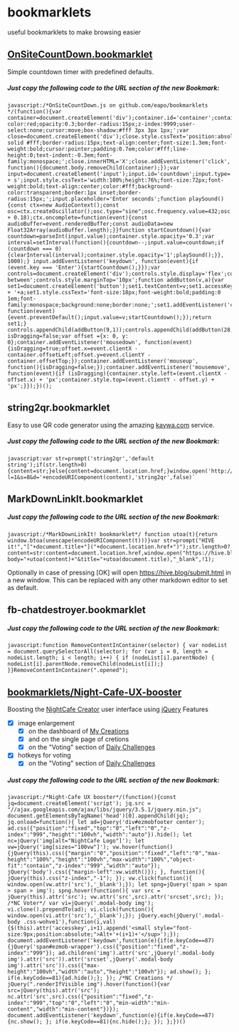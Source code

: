 # bookmarklets
useful bookmarklets to make browsing easier

## [OnSiteCountDown.bookmarklet](https://github.com/eapo/bookmarklets/blob/master/OnSiteCountDown.js)
Simple countdown timer with predefined defaults. 

##### Just copy the following code to the *URL* section of the new Bookmark:
```
javascript:/*OnSiteCountDown.js on github.com/eapo/bookmarklets */(function(){var container=document.createElement('div');container.id='container';container.style.cssText='position:fixed;bottom:10vw;left:10vh;width:200px;height:200px;background-color:red;opacity:0.3;border-radius:15px;z-index:9999;user-select:none;cursor:move;box-shadow:#fff 3px 3px 1px;';var close=document.createElement('div');close.style.cssText='position:absolute;top:0;right:0;width:1em;height:1em;border:2px solid #fff;border-radius:15px;text-align:center;font-size:1.3em;font-weight:bold;cursor:pointer;padding:0.7em;color:#fff;line-height:0;text-indent:-0.3em;font-family:monospace;';close.innerHTML='X';close.addEventListener('click', function(){document.body.removeChild(container);});var input=document.createElement('input');input.id='countdown';input.type='number';input.accessKey='s';input.title='Alt + s';input.style.cssText='width:100%;height:76%;font-size:72px;font-weight:bold;text-align:center;color:#fff;background-color:transparent;border:1px inset;border-radius:15px;';input.placeholder='Enter seconds';function playSound(){const ctx=new AudioContext();const osc=ctx.createOscillator();osc.type="sine";osc.frequency.value=432;osc.connect(ctx.destination);osc.start();osc.stop(ctx.currentTime + 0.18);ctx.oncomplete=function(event){const audioBuffer=event.renderedBuffer;const audioData=new Float32Array(audioBuffer.length);}}function startCountdown(){var countdown=parseInt(input.value);container.style.opacity='0.3';var interval=setInterval(function(){countdown--;input.value=countdown;if (countdown === 0){clearInterval(interval);container.style.opacity='1';playSound();}}, 1000);} input.addEventListener('keydown', function(event){if (event.key === 'Enter'){startCountdown();}});var controls=document.createElement('div');controls.style.display='flex';controls.style.justifyContent='space-between';controls.style.marginTop='10px';function addButton(v,a){var set1=document.createElement('button');set1.textContent=v;set1.accessKey=a;set1.title='Alt + '+a;set1.style.cssText='font-size:18px;font-weight:bold;padding:0 1em;font-family:monospace;background:none;border:none;';set1.addEventListener('click', function(event){event.preventDefault();input.value=v;startCountdown();});return set1;} controls.appendChild(addButton(9,1));controls.appendChild(addButton(28,2));controls.appendChild(addButton(57,3));container.appendChild(close);container.appendChild(input);container.appendChild(controls);document.body.appendChild(container);var isDragging=false;var offset ={x: 0, y: 0};container.addEventListener('mousedown', function(event){isDragging=true;offset.x=event.clientX - container.offsetLeft;offset.y=event.clientY - container.offsetTop;});container.addEventListener('mouseup', function(){isDragging=false;});container.addEventListener('mousemove', function(event){if (isDragging){container.style.left=(event.clientX - offset.x) + 'px';container.style.top=(event.clientY - offset.y) + 'px';}});})();
```

## string2qr.bookmarklet
Easy to use QR code generator using the amazing [kaywa.com](http://qrfree.kaywa.com) service.

##### Just copy the following code to the *URL* section of the new Bookmark:

```
javascript:var str=prompt('string2qr','default string');if(str.length>0){content=str;}else{content=document.location.href;}window.open('http://qrfree.kaywa.com/?l=1&s=8&d='+encodeURIComponent(content),'string2qr',false)`
```

## MarkDownLinkIt.bookmarklet

##### Just copy the following code to the *URL* section of the new Bookmark:

```
javascript:/*MarkDownLinkIt! bookmarklet*/ function utoa(t){return window.btoa(unescape(encodeURIComponent(t)))}var str=prompt("HIVE it!","["+document.title+"]("+document.location.href+")");str.length>0?content=str:content=document.location.href,window.open("https://hive.blog/submit.html?body="+utoa(content)+"&title="+utoa(document.title),"_blank",!1);
```

Optionally in case of pressing [OK] will open https://hive.blog/submit.html in a new window. This can be replaced with any other markdown editor to set as default.

## fb-chatdestroyer.bookmarklet

##### Just copy the following code to the *URL* section of the new Bookmark:

```
javascript:function RemoveContentInContainer(selector) { var nodeList = document.querySelectorAll(selector); for (var i = 0, length = nodeList.length; i < length; i++) { if (nodeList[i].parentNode) { nodeList[i].parentNode.removeChild(nodeList[i]);} }}RemoveContentInContainer(".opened");
```

## [bookmarklets/Night-Cafe-UX-booster](https://github.com/eapo/bookmarklets/blob/master/Night-Cafe-UX-booster)
Boosting the [NightCafe Creator](https://creator.nightcafe.studio/) user interface using [jQuery](https://jquery.com/)
Features
- [x] image enlargement
  - [x] on the dashboard of [My Creations](https://creator.nightcafe.studio/my-creations)
  - [x] and on the single page of cretions
  - [x] on the "Voting" section of [Daily Challenges](https://creator.nightcafe.studio/challenges)
- [x] hotkeys for voting
  - [x] on the "Voting" section of [Daily Challenges](https://creator.nightcafe.studio/challenges)

##### Just copy the following code to the *URL* section of the new Bookmark:

```
javascript:/*Night-Cafe UX booster*/(function(){const jq=document.createElement('script'); jq.src = "//ajax.googleapis.com/ajax/libs/jquery/3.5.1/jquery.min.js"; document.getElementsByTagName('head')[0].appendChild(jq); jq.onload=function(){ let ad=jQuery('div#ezmobfooter center'); ad.css({"position":"fixed","top":"0","left":"0","z-index":"999","height":"100vh","width":"auto"}).hide(); let nc=jQuery('img[alt="NightCafe Logo"]'); let vw=jQuery('img[sizes="100vw"]'); vw.hover(function(){jQuery(this).css({"margin":"0","position":"fixed","left":"0","max-height":"100%","height":"100vh","max-width":"100%","object-fit":"contain","z-index":"999","width":"auto"}); jQuery('body').css({"margin-left":vw.width()}); }, function(){ jQuery(this).css("z-index","-1"); }); vw.click(function(){ window.open(vw.attr('src'),'_blank');}); let spng=jQuery('span > span > span > img'); spng.hover(function(){ var src = jQuery(this).attr('src'); vw.attr('src',src).attr('srcset',src); }); /*NC Voter*/ var vi=jQuery('.modal-body img'); vi.clone().prependTo(ad); vi.click(function(){ window.open(vi.attr('src'),'_blank');}); jQuery.each(jQuery('.modal-body .css-wohve1'),function(i,val){$(this).attr('accesskey',i+1).append('<small style="font-size:9px;position:absolute;">Alt+'+(i+1)+'</sup>');}); document.addEventListener('keydown',function(e){if(e.keyCode==87){jQuery('span#ezmob-wrapper').css({"position":"fixed","z-index":"999"}); ad.children('img').attr('src',jQuery('.modal-body img').attr('src')).attr('srcset',jQuery('.modal-body img').attr('src')).css({"max-height":"100vh","width":"auto","height":"100vh"}); ad.show(); }; if(e.keyCode==81){ad.hide();}; }); /*NC Creations */ jQuery(".renderIfVisible img").hover(function(){var src=jQuery(this).attr('src'); nc.attr('src',src).css({"position":"fixed","z-index":"999","top":"0","left":"0","min-width":"min-content","width":"min-content"})}); document.addEventListener('keydown',function(e){if(e.keyCode==87){nc.show(); }; if(e.keyCode==81){nc.hide();}; }); };})()
```
